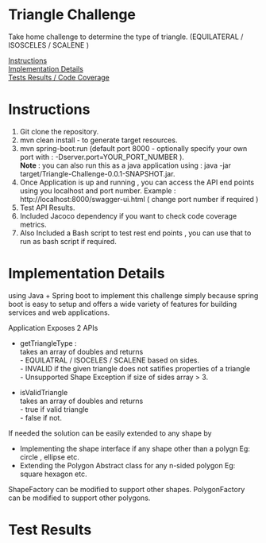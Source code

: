 # Triangle Challenge
Take home challenge to determine the type of triangle. (EQUILATERAL / ISOSCELES / SCALENE )

[Instructions](#instructions)<br>
[Implementation Details](#implementation-details)<br>
[Tests Results / Code Coverage](#test-results)<br>


# Instructions

1. Git clone the repository.<br>
2. mvn clean install - to generate target resources.<br>
3. mvn spring-boot:run (default port 8000 - optionally specify your own port with : -Dserver.port=YOUR_PORT_NUMBER ).<br>
   <b>Note</b> : you can also run this as a java application using : java -jar target/Triangle-Challenge-0.0.1-SNAPSHOT.jar.
4. Once Application is up and running , you can access the API end points using you localhost and port number.
   Example : http://localhost:8000/swagger-ui.html  ( change port number if required )
5. Test API Results.
6. Included Jacoco dependency if you want to check code coverage metrics.
7. Also Included a Bash script to test rest end points , you can use that to run as bash script if required.

# Implementation Details

using Java + Spring boot to implement this challenge simply because spring boot is easy to setup and offers a wide variety of features for building services and web applications.<br>

Application Exposes 2 APIs<br>
- getTriangleType :<br>
  takes an array of doubles and returns <br>
      - EQUILATRAL / ISOCELES / SCALENE based on sides.<br>
      - INVALID if the given triangle does not satifies properties of a triangle<br>
      - Unsupported Shape Exception if size of sides array > 3.<br>
      
- isValidTriangle<br>
  takes an array of doubles and returns <br>
      - true if valid triangle<br>
      - false if not.<br>
      
If needed the solution can be easily extended to any shape by
 - Implementing the shape interface if any shape other than a polygn Eg: circle , ellipse etc.
 - Extending the Polygon Abstract class for any n-sided polygon Eg: square hexagon etc.
 
 ShapeFactory can be modified to support other shapes.
 PolygonFactory can be modified to support other polygons.
 
  


 




# Test Results


